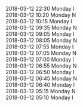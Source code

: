 2018-03-12 22:30 Monday  I  
2018-03-12 10:20 Monday  N  
2018-03-12 10:15 Monday  I  
2018-03-12 09:35 Monday  N  
2018-03-12 09:05 Monday  I  
2018-03-12 08:05 Monday  N  
2018-03-12 07:55 Monday  I  
2018-03-12 07:05 Monday  N  
2018-03-12 07:00 Monday  I  
2018-03-12 06:55 Monday  N  
2018-03-12 06:50 Monday  I  
2018-03-12 06:45 Monday  N  
2018-03-12 06:40 Monday  I  
2018-03-12 05:15 Monday  N  
2018-03-12 05:10 Monday  I  
